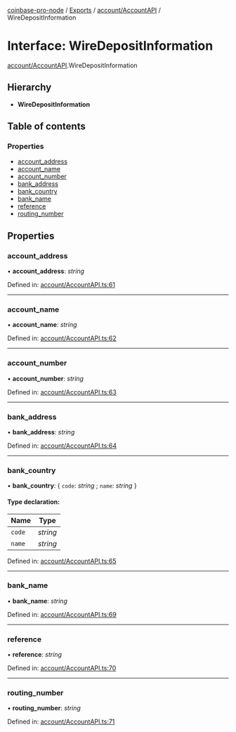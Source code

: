 [coinbase-pro-node](../../README.md) / [Exports](../../modules.md) / [account/AccountAPI](../../modules/account_accountapi.md) / WireDepositInformation

# Interface: WireDepositInformation

[account/AccountAPI](../../modules/account_accountapi.md).WireDepositInformation

## Hierarchy

- **WireDepositInformation**

## Table of contents

### Properties

- [account_address](accountapi.wiredepositinformation.md#account_address)
- [account_name](accountapi.wiredepositinformation.md#account_name)
- [account_number](accountapi.wiredepositinformation.md#account_number)
- [bank_address](accountapi.wiredepositinformation.md#bank_address)
- [bank_country](accountapi.wiredepositinformation.md#bank_country)
- [bank_name](accountapi.wiredepositinformation.md#bank_name)
- [reference](accountapi.wiredepositinformation.md#reference)
- [routing_number](accountapi.wiredepositinformation.md#routing_number)

## Properties

### account_address

• **account_address**: _string_

Defined in: [account/AccountAPI.ts:61](https://github.com/bennycode/coinbase-pro-node/blob/bf1bcdd/src/account/AccountAPI.ts#L61)

---

### account_name

• **account_name**: _string_

Defined in: [account/AccountAPI.ts:62](https://github.com/bennycode/coinbase-pro-node/blob/bf1bcdd/src/account/AccountAPI.ts#L62)

---

### account_number

• **account_number**: _string_

Defined in: [account/AccountAPI.ts:63](https://github.com/bennycode/coinbase-pro-node/blob/bf1bcdd/src/account/AccountAPI.ts#L63)

---

### bank_address

• **bank_address**: _string_

Defined in: [account/AccountAPI.ts:64](https://github.com/bennycode/coinbase-pro-node/blob/bf1bcdd/src/account/AccountAPI.ts#L64)

---

### bank_country

• **bank_country**: { `code`: _string_ ; `name`: _string_ }

#### Type declaration:

| Name   | Type     |
| ------ | -------- |
| `code` | _string_ |
| `name` | _string_ |

Defined in: [account/AccountAPI.ts:65](https://github.com/bennycode/coinbase-pro-node/blob/bf1bcdd/src/account/AccountAPI.ts#L65)

---

### bank_name

• **bank_name**: _string_

Defined in: [account/AccountAPI.ts:69](https://github.com/bennycode/coinbase-pro-node/blob/bf1bcdd/src/account/AccountAPI.ts#L69)

---

### reference

• **reference**: _string_

Defined in: [account/AccountAPI.ts:70](https://github.com/bennycode/coinbase-pro-node/blob/bf1bcdd/src/account/AccountAPI.ts#L70)

---

### routing_number

• **routing_number**: _string_

Defined in: [account/AccountAPI.ts:71](https://github.com/bennycode/coinbase-pro-node/blob/bf1bcdd/src/account/AccountAPI.ts#L71)
